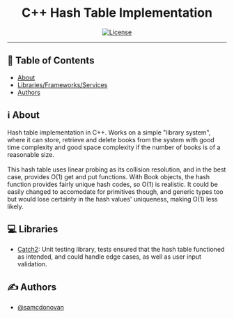 <h1 align="center">C++ Hash Table Implementation</h1>

<div align="center">

  [![License](https://img.shields.io/badge/license-MIT-blue.svg)](/LICENSE)

</div>

---

## 📝 Table of Contents
- [About](#about)
- [Libraries/Frameworks/Services](#built_using)
- [Authors](#authors)

## ℹ️ About <a name = "about"></a>

Hash table implementation in C++. Works on a simple "library system", where it can store, retrieve and delete books from the system with good time complexity and good space complexity if the number of books is of a reasonable size. <br /><br />
This hash table uses linear probing as its collision resolution, and in the best case, provides O(1) get and put functions. With Book objects, the hash function provides fairly unique hash codes, so O(1) is realistic. It could be easily changed to accomodate for primitives though, and generic types too but would lose certainty in the hash values' uniqueness, making O(1) less likely.

## 💻 Libraries <a name = "built_using"></a>
- [Catch2](https://github.com/catchorg/Catch2): Unit testing library, tests ensured that the hash table functioned as intended, and could handle edge cases, as well as user input validation.

## ✍️ Authors <a name = "authors"></a>
- [@samcdonovan](https://github.com/samcdonovan)

